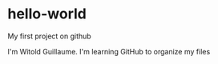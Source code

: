 # hello-world
My first project on github

I'm Witold Guillaume. I'm learning GitHub to organize my files
